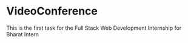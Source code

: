 # VideoConference
This is the first task for the Full Stack Web Development Internship for Bharat Intern
